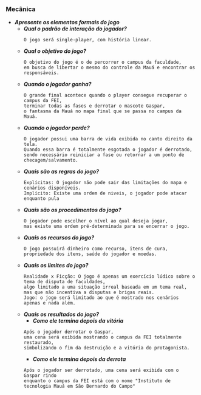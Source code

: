 ### Mecânica

- ***Apresente os elementos formais do jogo***
    - ***Qual o padrão de interação do jogador?***
      ```
      O jogo será single-player, com história linear.
      ```
    - ***Qual o objetivo do jogo?***
      ```
      O objetivo do jogo é o de percorrer o campus da faculdade,
      em busca de libertar o mesmo do controle da Mauá e encontrar os responsáveis.
      ```
    - ***Quando o jogador ganha?***
      ```
      O grande final acontece quando o player consegue recuperar o campus da FEI,
      terminar todas as fases e derrotar o mascote Gaspar,
      o fantasma da Mauá no mapa final que se passa no campus da Mauá.
      ```  
    - ***Quando o jogador perde?***
      ```
      O jogador possui uma barra de vida exibida no canto direito da tela.
      Quando essa barra é totalmente esgotada o jogador é derrotado,
      sendo necessário reiniciar a fase ou retornar a um ponto de checagem/salvamento. 
      ```
    - ***Quais são as regras do jogo?***
      ```
      Explícitas: O jogador não pode sair das limitações do mapa e cenários disponíveis.
      Implícito: Existe uma ordem de niveis, o jogador pode atacar enquanto pula
      ```
    - ***Quais são os procedimentos do jogo?***
      ```
      O jogador pode escolher o nível ao qual deseja jogar,
      mas existe uma ordem pré-determinada para se encerrar o jogo.
      ```
    - ***Quais os recursos do jogo?***
      ```
      O jogo possuirá dinheiro como recurso, itens de cura,
      propriedade dos itens, saúde do jogador e moedas.
      ```
    - ***Quais os limites do jogo?***
      ```
      Realidade x Ficção: O jogo é apenas um exercício lúdico sobre o tema de disputa de faculdades,
      algo limitado a uma situação irreal baseada em um tema real,
      mas que não incentiva a disputas e brigas reais.
      Jogo: o jogo será limitado ao que é mostrado nos cenários apenas e nada além.
      ```
    - ***Quais os resultados do jogo?***
        - ***Como ele termina depois da vitória***
        ```
        Após o jogador derrotar o Gaspar,
        uma cena será exibida mostrando o campus da FEI totalmente restaurado,
        simbolizando o fim da destruição e a vitória do protagonista.
        ``` 
        - ***Como ele termina depois da derrota***
        ```
        Após o jogador ser derrotado, uma cena será exibida com o Gaspar rindo
        enquanto o campus da FEI está com o nome "Instituto de tecnologia Mauá em São Bernardo do Campo"
        ```
